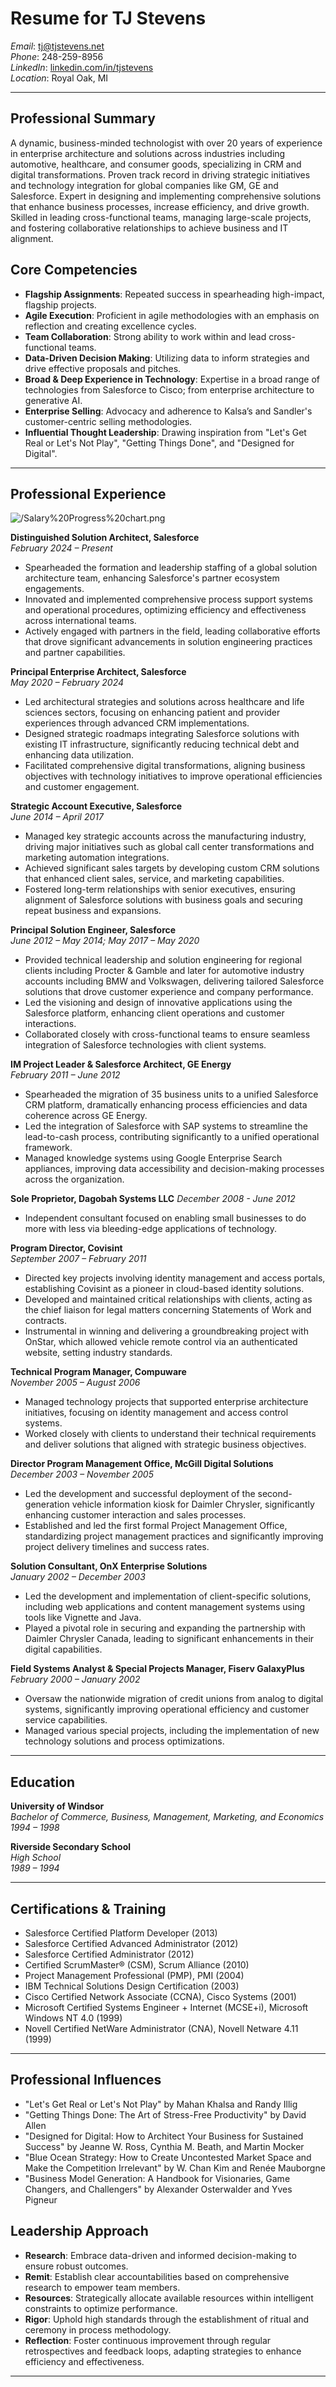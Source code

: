 # Resume for TJ Stevens

*Email*: [tj@tjstevens.net](mailto:tj@tjstevens.net)  
*Phone*: 248-259-8956  
*LinkedIn*: [linkedin.com/in/tjstevens](https://linkedin.com/in/tjstevens)  
*Location*: Royal Oak, MI

---

## Professional Summary
A dynamic, business-minded technologist with over 20 years of experience in enterprise architecture and solutions across industries including automotive, healthcare, and consumer goods, specializing in CRM and digital transformations. Proven track record in driving strategic initiatives and technology integration for global companies like GM, GE and Salesforce. Expert in designing and implementing comprehensive solutions that enhance business processes, increase efficiency, and drive growth. Skilled in leading cross-functional teams, managing large-scale projects, and fostering collaborative relationships to achieve business and IT alignment.

## Core Competencies
- **Flagship Assignments**: Repeated success in spearheading high-impact, flagship projects.
- **Agile Execution**: Proficient in agile methodologies with an emphasis on reflection and creating excellence cycles.
- **Team Collaboration**: Strong ability to work within and lead cross-functional teams.
- **Data-Driven Decision Making**: Utilizing data to inform strategies and drive effective proposals and pitches.
- **Broad & Deep Experience in Technology**: Expertise in a broad range of technologies from Salesforce to Cisco; from enterprise architecture to generative AI.
- **Enterprise Selling**: Advocacy and adherence to Kalsa’s and Sandler's customer-centric selling methodologies.
- **Influential Thought Leadership**: Drawing inspiration from "Let's Get Real or Let's Not Play", "Getting Things Done", and "Designed for Digital".

---

## Professional Experience
![/Salary%20Progress%20chart.png](https://raw.githubusercontent.com/tjstevens/cv/main/Salary%20Progress%20chart.png)

**Distinguished Solution Architect, Salesforce**  
*February 2024 – Present*  
- Spearheaded the formation and leadership staffing of a global solution architecture team, enhancing Salesforce's partner ecosystem engagements.
- Innovated and implemented comprehensive process support systems and operational procedures, optimizing efficiency and effectiveness across international teams.
- Actively engaged with partners in the field, leading collaborative efforts that drove significant advancements in solution engineering practices and partner capabilities.

**Principal Enterprise Architect, Salesforce**  
*May 2020 – February 2024*  
- Led architectural strategies and solutions across healthcare and life sciences sectors, focusing on enhancing patient and provider experiences through advanced CRM implementations.
- Designed strategic roadmaps integrating Salesforce solutions with existing IT infrastructure, significantly reducing technical debt and enhancing data utilization.
- Facilitated comprehensive digital transformations, aligning business objectives with technology initiatives to improve operational efficiencies and customer engagement.

**Strategic Account Executive, Salesforce**  
*June 2014 – April 2017*  
- Managed key strategic accounts across the manufacturing industry, driving major initiatives such as global call center transformations and marketing automation integrations.
- Achieved significant sales targets by developing custom CRM solutions that enhanced client sales, service, and marketing capabilities.
- Fostered long-term relationships with senior executives, ensuring alignment of Salesforce solutions with business goals and securing repeat business and expansions.

**Principal Solution Engineer, Salesforce**  
*June 2012 – May 2014; May 2017 – May 2020*  
- Provided technical leadership and solution engineering for regional clients including Procter & Gamble and later for automotive industry accounts including BMW and Volkswagen, delivering tailored Salesforce solutions that drove customer experience and company performance.
- Led the visioning and design of innovative applications using the Salesforce platform, enhancing client operations and customer interactions.
- Collaborated closely with cross-functional teams to ensure seamless integration of Salesforce technologies with client systems.

**IM Project Leader & Salesforce Architect, GE Energy**  
*February 2011 – June 2012*  
- Spearheaded the migration of 35 business units to a unified Salesforce CRM platform, dramatically enhancing process efficiencies and data coherence across GE Energy.
- Led the integration of Salesforce with SAP systems to streamline the lead-to-cash process, contributing significantly to a unified operational framework.
- Managed knowledge systems using Google Enterprise Search appliances, improving data accessibility and decision-making processes across the organization.

**Sole Proprietor, Dagobah Systems LLC**
*December 2008 - June 2012*
- Independent consultant focused on enabling small businesses to do more with less via bleeding-edge applications of technology.

**Program Director, Covisint**  
*September 2007 – February 2011*  
- Directed key projects involving identity management and access portals, establishing Covisint as a pioneer in cloud-based identity solutions.
- Developed and maintained critical relationships with clients, acting as the chief liaison for legal matters concerning Statements of Work and contracts.
- Instrumental in winning and delivering a groundbreaking project with OnStar, which allowed vehicle remote control via an authenticated website, setting industry standards.

**Technical Program Manager, Compuware**  
*November 2005 – August 2006*  
- Managed technology projects that supported enterprise architecture initiatives, focusing on identity management and access control systems.
- Worked closely with clients to understand their technical requirements and deliver solutions that aligned with strategic business objectives.

**Director Program Management Office, McGill Digital Solutions**  
*December 2003 – November 2005*  
- Led the development and successful deployment of the second-generation vehicle information kiosk for Daimler Chrysler, significantly enhancing customer interaction and sales processes.
- Established and led the first formal Project Management Office, standardizing project management practices and significantly improving project delivery timelines and success rates.

**Solution Consultant, OnX Enterprise Solutions**  
*January 2002 – December 2003*  
- Led the development and implementation of client-specific solutions, including web applications and content management systems using tools like Vignette and Java.
- Played a pivotal role in securing and expanding the partnership with Daimler Chrysler Canada, leading to significant enhancements in their digital capabilities.

**Field Systems Analyst & Special Projects Manager, Fiserv GalaxyPlus**  
*February 2000 – January 2002*  
- Oversaw the nationwide migration of credit unions from analog to digital systems, significantly improving operational efficiency and customer service capabilities.
- Managed various special projects, including the implementation of new technology solutions and process optimizations.

---

## Education

**University of Windsor**  
*Bachelor of Commerce, Business, Management, Marketing, and Economics*  
*1994 – 1998*

**Riverside Secondary School**  
*High School*  
*1989 – 1994*

---

## Certifications & Training

- Salesforce Certified Platform Developer (2013)
- Salesforce Certified Advanced Administrator (2012)
- Salesforce Certified Administrator (2012)
- Certified ScrumMaster® (CSM), Scrum Alliance (2010)
- Project Management Professional (PMP), PMI (2004)
- IBM Technical Solutions Design Certification (2003)
- Cisco Certified Network Associate (CCNA), Cisco Systems (2001)
- Microsoft Certified Systems Engineer + Internet (MCSE+i), Microsoft Windows NT 4.0 (1999)
- Novell Certified NetWare Administrator (CNA), Novell Netware 4.11 (1999)

---

## Professional Influences

- "Let's Get Real or Let's Not Play" by Mahan Khalsa and Randy Illig
- "Getting Things Done: The Art of Stress-Free Productivity" by David Allen
- "Designed for Digital: How to Architect Your Business for Sustained Success" by Jeanne W. Ross, Cynthia M. Beath, and Martin Mocker
- "Blue Ocean Strategy: How to Create Uncontested Market Space and Make the Competition Irrelevant" by W. Chan Kim and Renée Mauborgne
- "Business Model Generation: A Handbook for Visionaries, Game Changers, and Challengers" by Alexander Osterwalder and Yves Pigneur

## Leadership Approach

- **Research**: Embrace data-driven and informed decision-making to ensure robust outcomes.
- **Remit**: Establish clear accountabilities based on comprehensive research to empower team members.
- **Resources**: Strategically allocate available resources within intelligent constraints to optimize performance.
- **Rigor**: Uphold high standards through the establishment of ritual and ceremony in process methodology.
- **Reflection**: Foster continuous improvement through regular retrospectives and feedback loops, adapting strategies to enhance efficiency and effectiveness.

---

